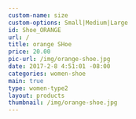 ```yaml
---
custom-name: size
custom-options: Small|Medium|Large
id: Shoe_ORANGE
url: /
title: orange SHoe
price: 20.00
pic-url: /img/orange-shoe.jpg
date: 2017-2-8 4:51:01 -08:00
categories: women-shoe
main: true
type: women-type2
layout: products
thumbnail: /img/orange-shoe.jpg
---
```

